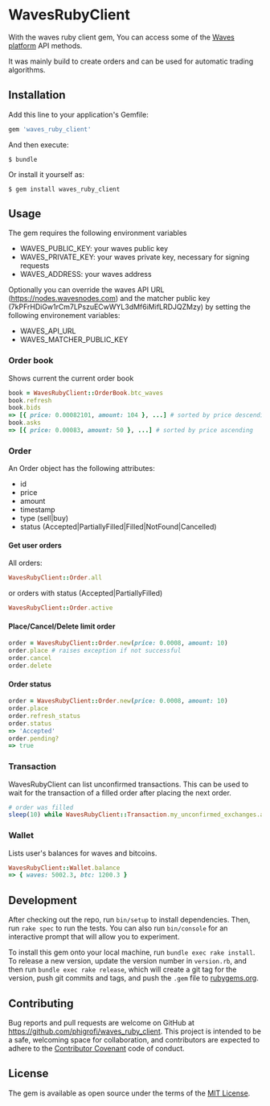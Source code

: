 # WavesRubyClient

With the waves ruby client gem, You can access some of the [Waves platform](https://wavesplatform.com/) API methods.

It was mainly build to create orders and can be used for automatic trading algorithms.

## Installation

Add this line to your application's Gemfile:

```ruby
gem 'waves_ruby_client'
```

And then execute:

    $ bundle

Or install it yourself as:

    $ gem install waves_ruby_client

## Usage

The gem requires the following environment variables

* WAVES_PUBLIC_KEY: your waves public key
* WAVES_PRIVATE_KEY: your waves private key, necessary for signing requests
* WAVES_ADDRESS: your waves address

Optionally you can override the waves API URL (https://nodes.wavesnodes.com) and
the matcher public key (7kPFrHDiGw1rCm7LPszuECwWYL3dMf6iMifLRDJQZMzy) by setting the following environement variables:

* WAVES_API_URL
* WAVES_MATCHER_PUBLIC_KEY

### Order book

Shows current the current order book

```ruby
book = WavesRubyClient::OrderBook.btc_waves
book.refresh
book.bids
=> [{ price: 0.00082101, amount: 104 }, ...] # sorted by price descending
book.asks
=> [{ price: 0.00083, amount: 50 }, ...] # sorted by price ascending
```

### Order

An Order object has the following attributes:

* id
* price
* amount
* timestamp
* type (sell|buy)
* status (Accepted|PartiallyFilled|Filled|NotFound|Cancelled)

#### Get user orders

All orders:
```ruby
WavesRubyClient::Order.all
```

or orders with status (Accepted|PartiallyFilled)

```ruby
WavesRubyClient::Order.active
```

#### Place/Cancel/Delete limit order

```ruby
order = WavesRubyClient::Order.new(price: 0.0008, amount: 10)
order.place # raises exception if not successful
order.cancel
order.delete
```

#### Order status

```ruby
order = WavesRubyClient::Order.new(price: 0.0008, amount: 10)
order.place
order.refresh_status
order.status
=> 'Accepted'
order.pending?
=> true
```

### Transaction

WavesRubyClient can list unconfirmed transactions. This can be used to wait for
the transaction of a filled order after placing the next order.

```ruby
# order was filled
sleep(10) while WavesRubyClient::Transaction.my_unconfirmed_exchanges.any?

```

### Wallet

Lists user's balances for waves and bitcoins.

```ruby
WavesRubyClient::Wallet.balance
=> { waves: 5002.3, btc: 1200.3 }
```

## Development

After checking out the repo, run `bin/setup` to install dependencies. Then, run `rake spec` to run the tests. You can also run `bin/console` for an interactive prompt that will allow you to experiment.

To install this gem onto your local machine, run `bundle exec rake install`. To release a new version, update the version number in `version.rb`, and then run `bundle exec rake release`, which will create a git tag for the version, push git commits and tags, and push the `.gem` file to [rubygems.org](https://rubygems.org).

## Contributing

Bug reports and pull requests are welcome on GitHub at https://github.com/phigrofi/waves_ruby_client.
This project is intended to be a safe, welcoming space for collaboration, and contributors are expected to adhere to the [Contributor Covenant](http://contributor-covenant.org) code of conduct.


## License
The gem is available as open source under the terms of the [MIT License](http://opensource.org/licenses/MIT).
